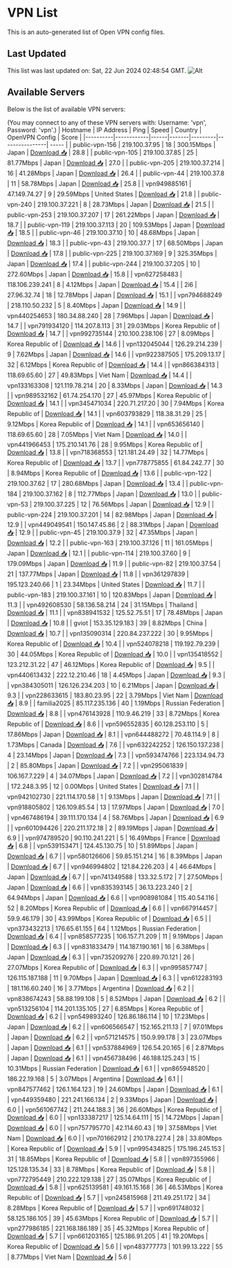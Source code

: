 # VPN List

This is an auto-generated list of Open VPN config files.

## Last Updated

This list was last updated on: Sat, 22 Jun 2024 02:48:54 GMT.
![Alt](https://repobeats.axiom.co/api/embed/186b98318ef1479477931607c1ad7d823f12451f.svg "Repobeats analytics image")

## Available Servers

Below is the list of available VPN servers:

(You may connect to any of these VPN servers with: Username: 'vpn', Password: 'vpn'.)
| Hostname | IP Address | Ping | Speed | Country | OpenVPN Config | Score |
|----------|------------|------|-------|---------|----------------| ----- |
| public-vpn-156 | 219.100.37.95 | 18 | 300.15Mbps | Japan | [Download 📥](./configs/server_0_JP.ovpn) | 28.8 |
| public-vpn-105 | 219.100.37.85 | 25 | 81.77Mbps | Japan | [Download 📥](./configs/server_1_JP.ovpn) | 27.0 |
| public-vpn-205 | 219.100.37.214 | 16 | 41.28Mbps | Japan | [Download 📥](./configs/server_2_JP.ovpn) | 26.4 |
| public-vpn-44 | 219.100.37.8 | 11 | 58.78Mbps | Japan | [Download 📥](./configs/server_3_JP.ovpn) | 25.8 |
| vpn949885161 | 47.149.74.27 | 9 | 29.59Mbps | United States | [Download 📥](./configs/server_4_US.ovpn) | 21.8 |
| public-vpn-240 | 219.100.37.221 | 8 | 28.73Mbps | Japan | [Download 📥](./configs/server_5_JP.ovpn) | 21.5 |
| public-vpn-253 | 219.100.37.207 | 17 | 261.22Mbps | Japan | [Download 📥](./configs/server_6_JP.ovpn) | 18.7 |
| public-vpn-119 | 219.100.37.113 | 20 | 109.53Mbps | Japan | [Download 📥](./configs/server_7_JP.ovpn) | 18.5 |
| public-vpn-46 | 219.100.37.10 | 10 | 48.68Mbps | Japan | [Download 📥](./configs/server_8_JP.ovpn) | 18.3 |
| public-vpn-43 | 219.100.37.7 | 17 | 68.50Mbps | Japan | [Download 📥](./configs/server_9_JP.ovpn) | 17.8 |
| public-vpn-225 | 219.100.37.169 | 9 | 325.35Mbps | Japan | [Download 📥](./configs/server_10_JP.ovpn) | 17.4 |
| public-vpn-244 | 219.100.37.205 | 10 | 272.60Mbps | Japan | [Download 📥](./configs/server_11_JP.ovpn) | 15.8 |
| vpn627258483 | 118.106.239.241 | 8 | 4.12Mbps | Japan | [Download 📥](./configs/server_12_JP.ovpn) | 15.4 |
| 2i6 | 27.96.32.74 | 18 | 12.78Mbps | Japan | [Download 📥](./configs/server_13_JP.ovpn) | 15.1 |
| vpn794688249 | 218.110.50.232 | 5 | 8.40Mbps | Japan | [Download 📥](./configs/server_14_JP.ovpn) | 14.9 |
| vpn440254653 | 180.34.88.240 | 28 | 7.96Mbps | Japan | [Download 📥](./configs/server_15_JP.ovpn) | 14.7 |
| vpn791934120 | 114.207.8.113 | 31 | 29.03Mbps | Korea Republic of | [Download 📥](./configs/server_16_KR.ovpn) | 14.7 |
| vpn992735144 | 210.100.238.106 | 27 | 8.09Mbps | Korea Republic of | [Download 📥](./configs/server_17_KR.ovpn) | 14.6 |
| vpn132045044 | 126.29.214.239 | 9 | 7.62Mbps | Japan | [Download 📥](./configs/server_18_JP.ovpn) | 14.6 |
| vpn922387505 | 175.209.13.17 | 32 | 6.12Mbps | Korea Republic of | [Download 📥](./configs/server_19_KR.ovpn) | 14.4 |
| vpn866384313 | 118.69.65.60 | 27 | 49.83Mbps | Viet Nam | [Download 📥](./configs/server_20_VN.ovpn) | 14.4 |
| vpn133163308 | 121.119.78.214 | 20 | 8.33Mbps | Japan | [Download 📥](./configs/server_21_JP.ovpn) | 14.3 |
| vpn989532162 | 61.74.254.170 | 27 | 45.97Mbps | Korea Republic of | [Download 📥](./configs/server_22_KR.ovpn) | 14.1 |
| vpn345471034 | 220.71.217.20 | 30 | 7.94Mbps | Korea Republic of | [Download 📥](./configs/server_23_KR.ovpn) | 14.1 |
| vpn603793829 | 118.38.31.29 | 25 | 9.12Mbps | Korea Republic of | [Download 📥](./configs/server_24_KR.ovpn) | 14.1 |
| vpn653656140 | 118.69.65.60 | 28 | 7.05Mbps | Viet Nam | [Download 📥](./configs/server_25_VN.ovpn) | 14.0 |
| vpn441966453 | 175.210.141.76 | 28 | 9.95Mbps | Korea Republic of | [Download 📥](./configs/server_26_KR.ovpn) | 13.8 |
| vpn718368553 | 121.181.24.49 | 32 | 14.77Mbps | Korea Republic of | [Download 📥](./configs/server_27_KR.ovpn) | 13.7 |
| vpn778775855 | 61.84.242.77 | 30 | 8.94Mbps | Korea Republic of | [Download 📥](./configs/server_28_KR.ovpn) | 13.6 |
| public-vpn-122 | 219.100.37.62 | 17 | 280.68Mbps | Japan | [Download 📥](./configs/server_29_JP.ovpn) | 13.4 |
| public-vpn-184 | 219.100.37.162 | 8 | 112.77Mbps | Japan | [Download 📥](./configs/server_30_JP.ovpn) | 13.0 |
| public-vpn-53 | 219.100.37.225 | 12 | 76.56Mbps | Japan | [Download 📥](./configs/server_31_JP.ovpn) | 12.9 |
| public-vpn-224 | 219.100.37.201 | 14 | 82.98Mbps | Japan | [Download 📥](./configs/server_32_JP.ovpn) | 12.9 |
| vpn449049541 | 150.147.45.86 | 2 | 88.31Mbps | Japan | [Download 📥](./configs/server_33_JP.ovpn) | 12.9 |
| public-vpn-45 | 219.100.37.9 | 32 | 47.35Mbps | Japan | [Download 📥](./configs/server_34_JP.ovpn) | 12.2 |
| public-vpn-163 | 219.100.37.126 | 11 | 161.05Mbps | Japan | [Download 📥](./configs/server_35_JP.ovpn) | 12.1 |
| public-vpn-114 | 219.100.37.60 | 9 | 179.09Mbps | Japan | [Download 📥](./configs/server_36_JP.ovpn) | 11.9 |
| public-vpn-82 | 219.100.37.54 | 21 | 137.77Mbps | Japan | [Download 📥](./configs/server_37_JP.ovpn) | 11.8 |
| vpn361297839 | 195.123.240.66 | 1 | 23.34Mbps | United States | [Download 📥](./configs/server_38_US.ovpn) | 11.7 |
| public-vpn-183 | 219.100.37.161 | 10 | 120.83Mbps | Japan | [Download 📥](./configs/server_39_JP.ovpn) | 11.3 |
| vpn492608530 | 58.136.58.214 | 24 | 31.15Mbps | Thailand | [Download 📥](./configs/server_40_TH.ovpn) | 11.1 |
| vpn838941532 | 125.52.75.51 | 17 | 78.48Mbps | Japan | [Download 📥](./configs/server_41_JP.ovpn) | 10.8 |
| gviot | 153.35.129.183 | 39 | 8.82Mbps | China | [Download 📥](./configs/server_42_CN.ovpn) | 10.7 |
| vpn135090314 | 220.84.237.222 | 30 | 9.95Mbps | Korea Republic of | [Download 📥](./configs/server_43_KR.ovpn) | 10.4 |
| vpn524078218 | 119.192.79.239 | 30 | 44.05Mbps | Korea Republic of | [Download 📥](./configs/server_44_KR.ovpn) | 10.0 |
| vpn135418552 | 123.212.31.22 | 47 | 46.12Mbps | Korea Republic of | [Download 📥](./configs/server_45_KR.ovpn) | 9.5 |
| vpn440613432 | 222.12.210.46 | 18 | 4.45Mbps | Japan | [Download 📥](./configs/server_46_JP.ovpn) | 9.3 |
| vpn384305011 | 126.126.234.203 | 10 | 6.21Mbps | Japan | [Download 📥](./configs/server_47_JP.ovpn) | 9.3 |
| vpn228633615 | 183.80.23.95 | 22 | 3.79Mbps | Viet Nam | [Download 📥](./configs/server_48_VN.ovpn) | 8.9 |
| familia2025 | 85.117.235.136 | 40 | 1.19Mbps | Russian Federation | [Download 📥](./configs/server_49_RU.ovpn) | 8.8 |
| vpn476143928 | 110.9.46.219 | 33 | 8.72Mbps | Korea Republic of | [Download 📥](./configs/server_50_KR.ovpn) | 8.6 |
| vpn596552835 | 60.128.253.110 | 5 | 17.86Mbps | Japan | [Download 📥](./configs/server_51_JP.ovpn) | 8.1 |
| vpn644488272 | 70.48.114.9 | 8 | 1.73Mbps | Canada | [Download 📥](./configs/server_52_CA.ovpn) | 7.6 |
| vpn632242252 | 126.150.137.238 | 4 | 23.14Mbps | Japan | [Download 📥](./configs/server_53_JP.ovpn) | 7.3 |
| vpn593474766 | 223.134.94.73 | 2 | 85.80Mbps | Japan | [Download 📥](./configs/server_54_JP.ovpn) | 7.2 |
| vpn295061839 | 106.167.7.229 | 4 | 34.07Mbps | Japan | [Download 📥](./configs/server_55_JP.ovpn) | 7.2 |
| vpn302814784 | 172.248.3.95 | 12 | 0.00Mbps | United States | [Download 📥](./configs/server_56_US.ovpn) | 7.1 |
| vpn942102730 | 221.114.170.58 | 1 | 9.13Mbps | Japan | [Download 📥](./configs/server_57_JP.ovpn) | 7.1 |
| vpn918805802 | 126.109.85.54 | 13 | 17.97Mbps | Japan | [Download 📥](./configs/server_58_JP.ovpn) | 7.0 |
| vpn467486194 | 39.111.170.134 | 4 | 58.76Mbps | Japan | [Download 📥](./configs/server_59_JP.ovpn) | 6.9 |
| vpn601094426 | 220.211.172.18 | 2 | 89.19Mbps | Japan | [Download 📥](./configs/server_60_JP.ovpn) | 6.9 |
| vpn974789520 | 90.110.241.221 | 5 | 16.49Mbps | France | [Download 📥](./configs/server_61_FR.ovpn) | 6.8 |
| vpn539153471 | 124.45.130.75 | 10 | 51.89Mbps | Japan | [Download 📥](./configs/server_62_JP.ovpn) | 6.7 |
| vpn580126606 | 59.85.151.214 | 16 | 8.39Mbps | Japan | [Download 📥](./configs/server_63_JP.ovpn) | 6.7 |
| vpn946994802 | 121.84.226.203 | 4 | 46.64Mbps | Japan | [Download 📥](./configs/server_64_JP.ovpn) | 6.7 |
| vpn741349588 | 133.32.5.172 | 7 | 27.50Mbps | Japan | [Download 📥](./configs/server_65_JP.ovpn) | 6.6 |
| vpn835393145 | 36.13.223.240 | 2 | 64.94Mbps | Japan | [Download 📥](./configs/server_66_JP.ovpn) | 6.6 |
| vpn908981084 | 115.40.54.116 | 52 | 8.20Mbps | Korea Republic of | [Download 📥](./configs/server_67_KR.ovpn) | 6.6 |
| vpn667914457 | 59.9.46.179 | 30 | 43.99Mbps | Korea Republic of | [Download 📥](./configs/server_68_KR.ovpn) | 6.5 |
| vpn373432213 | 176.65.61.155 | 64 | 1.12Mbps | Russian Federation | [Download 📥](./configs/server_69_RU.ovpn) | 6.4 |
| vpn858577235 | 106.157.71.209 | 11 | 9.19Mbps | Japan | [Download 📥](./configs/server_70_JP.ovpn) | 6.3 |
| vpn831833479 | 114.187.190.161 | 16 | 6.38Mbps | Japan | [Download 📥](./configs/server_71_JP.ovpn) | 6.3 |
| vpn735209276 | 220.89.70.121 | 26 | 27.07Mbps | Korea Republic of | [Download 📥](./configs/server_72_KR.ovpn) | 6.3 |
| vpn995857747 | 126.115.187.188 | 11 | 9.70Mbps | Japan | [Download 📥](./configs/server_73_JP.ovpn) | 6.3 |
| vpn612283193 | 181.116.60.240 | 16 | 3.77Mbps | Argentina | [Download 📥](./configs/server_74_AR.ovpn) | 6.2 |
| vpn838674243 | 58.88.199.108 | 5 | 8.52Mbps | Japan | [Download 📥](./configs/server_75_JP.ovpn) | 6.2 |
| vpn513256104 | 114.201.135.105 | 27 | 6.85Mbps | Korea Republic of | [Download 📥](./configs/server_76_KR.ovpn) | 6.2 |
| vpn549893240 | 126.86.186.114 | 10 | 17.23Mbps | Japan | [Download 📥](./configs/server_77_JP.ovpn) | 6.2 |
| vpn606566547 | 152.165.211.13 | 7 | 97.01Mbps | Japan | [Download 📥](./configs/server_78_JP.ovpn) | 6.2 |
| vpn571214575 | 150.9.99.178 | 3 | 23.07Mbps | Japan | [Download 📥](./configs/server_79_JP.ovpn) | 6.1 |
| vpn537884969 | 126.54.20.165 | 6 | 2.87Mbps | Japan | [Download 📥](./configs/server_80_JP.ovpn) | 6.1 |
| vpn456738496 | 46.188.125.243 | 15 | 10.31Mbps | Russian Federation | [Download 📥](./configs/server_81_RU.ovpn) | 6.1 |
| vpn865948520 | 186.22.19.168 | 5 | 3.07Mbps | Argentina | [Download 📥](./configs/server_82_AR.ovpn) | 6.1 |
| vpn847577462 | 126.1.164.123 | 19 | 24.60Mbps | Japan | [Download 📥](./configs/server_83_JP.ovpn) | 6.1 |
| vpn449359480 | 221.241.166.134 | 2 | 9.33Mbps | Japan | [Download 📥](./configs/server_84_JP.ovpn) | 6.0 |
| vpn561067742 | 211.244.188.3 | 36 | 26.60Mbps | Korea Republic of | [Download 📥](./configs/server_85_KR.ovpn) | 6.0 |
| vpn133387217 | 125.14.64.111 | 15 | 14.72Mbps | Japan | [Download 📥](./configs/server_86_JP.ovpn) | 6.0 |
| vpn757795770 | 42.114.60.43 | 19 | 37.58Mbps | Viet Nam | [Download 📥](./configs/server_87_VN.ovpn) | 6.0 |
| vpn701662912 | 210.178.227.4 | 28 | 33.80Mbps | Korea Republic of | [Download 📥](./configs/server_88_KR.ovpn) | 5.9 |
| vpn995434825 | 175.196.245.153 | 31 | 18.85Mbps | Korea Republic of | [Download 📥](./configs/server_89_KR.ovpn) | 5.8 |
| vpn897355966 | 125.128.135.34 | 33 | 8.78Mbps | Korea Republic of | [Download 📥](./configs/server_90_KR.ovpn) | 5.8 |
| vpn772795449 | 210.222.129.138 | 27 | 35.07Mbps | Korea Republic of | [Download 📥](./configs/server_91_KR.ovpn) | 5.8 |
| vpn625139581 | 49.161.15.168 | 36 | 46.53Mbps | Korea Republic of | [Download 📥](./configs/server_92_KR.ovpn) | 5.7 |
| vpn245815968 | 211.49.251.172 | 34 | 8.28Mbps | Korea Republic of | [Download 📥](./configs/server_93_KR.ovpn) | 5.7 |
| vpn691748032 | 58.125.186.105 | 39 | 45.63Mbps | Korea Republic of | [Download 📥](./configs/server_94_KR.ovpn) | 5.7 |
| vpn277986185 | 221.168.186.189 | 35 | 45.32Mbps | Korea Republic of | [Download 📥](./configs/server_95_KR.ovpn) | 5.7 |
| vpn661203165 | 125.186.91.205 | 41 | 19.20Mbps | Korea Republic of | [Download 📥](./configs/server_96_KR.ovpn) | 5.6 |
| vpn483777773 | 101.99.13.222 | 55 | 8.77Mbps | Viet Nam | [Download 📥](./configs/server_97_VN.ovpn) | 5.6 |
